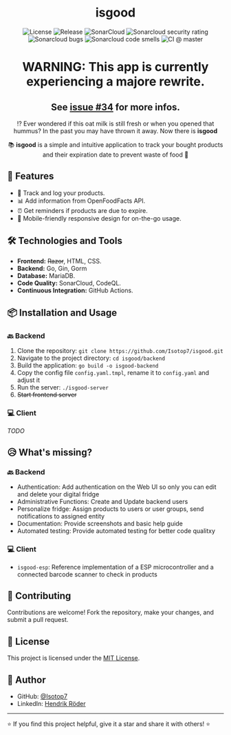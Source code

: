 <h1 align="center">isgood</h1>

<p align="center">
    <img src="https://img.shields.io/github/license/Isotop7/isgood" alt="License" />
    <img src="https://img.shields.io/github/v/release/Isotop7/isgood" alt="Release" />
    <img src="https://sonarcloud.io/api/project_badges/measure?project=Isotop7_isgood&metric=alert_status" alt="SonarCloud" />
    <img src="https://sonarcloud.io/api/project_badges/measure?project=Isotop7_isgood&metric=security_rating" alt="Sonarcloud security rating">
    <img src="https://sonarcloud.io/api/project_badges/measure?project=Isotop7_isgood&metric=bugs" alt="Sonarcloud bugs">
    <img src="https://sonarcloud.io/api/project_badges/measure?project=Isotop7_isgood&metric=code_smells" alt="Sonarcloud code smells">
    <img src="https://img.shields.io/github/actions/workflow/status/Isotop7/isgood/dotnet.yml?branch=main" alt="CI @ master" />
</p>

<h1 align="center">WARNING: This app is currently experiencing a majore rewrite.</h1>
<h2 align="center">See <a href="https://github.com/Isotop7/isgood/issues/34">issue #34</a> for more infos.</h2>

<p align="center">
    ⁉️ Ever wondered if this oat milk is still fresh or when you opened that hummus? In the past you may have thrown it away. Now there is <b>isgood</b>
</p>
<p align="center">
    📚 <b>isgood</b> is a simple and intuitive application to track your bought products and their expiration date to prevent waste of food 🥗
</p>

## 🚀 Features

- 📝 Track and log your products.
- 📊 Add information from OpenFoodFacts API.
- ⏰ Get reminders if products are due to expire.
- 📱 Mobile-friendly responsive design for on-the-go usage.

## 🛠️ Technologies and Tools

- **Frontend:** ~~Razor~~, HTML, CSS.
- **Backend:** Go, Gin, Gorm
- **Database:** MariaDB.
- **Code Quality:** SonarCloud, CodeQL.
- **Continuous Integration:** GitHub Actions.

## 📦 Installation and Usage

### 🔙 Backend

1. Clone the repository: `git clone https://github.com/Isotop7/isgood.git`
2. Navigate to the project directory: `cd isgood/backend`
3. Build the application: `go build -o isgood-backend`
4. Copy the config file `config.yaml.tmpl`, rename it to `config.yaml` and adjust it
5. Run the server: `./isgood-server`
6. ~~Start frontend server~~

### 💻 Client

*TODO*

## 😥 What's missing?

### 🔙 Backend

- Authentication: Add authentication on the Web UI so only you can edit and delete your digital fridge
- Administrative Functions: Create and Update backend users
- Personalize fridge: Assign products to users or user groups, send notifications to assigned entity
- Documentation: Provide screenshots and basic help guide
- Automated testing: Provide automated testing for better code qualitxy

### 💻 Client

- `isgood-esp`: Reference implementation of a ESP microcontroller and a connected barcode scanner to check in products

## 🤝 Contributing

Contributions are welcome! Fork the repository, make your changes, and submit a pull request.

## 📄 License

This project is licensed under the [MIT License](LICENSE).

## 👤 Author

- GitHub: [@Isotop7](https://github.com/Isotop7)
- LinkedIn: [Hendrik Röder](https://www.linkedin.com/in/hendrik-r%C3%B6der-9b8483198/)

---

⭐️ If you find this project helpful, give it a star and share it with others! ⭐️
